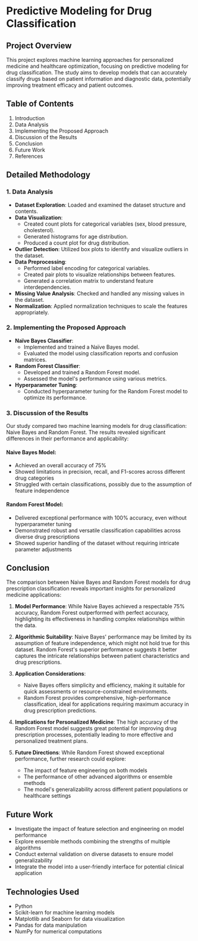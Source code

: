 # Predictive Modeling for Drug Classification

## Project Overview
This project explores machine learning approaches for personalized medicine and healthcare optimization, focusing on predictive modeling for drug classification. The study aims to develop models that can accurately classify drugs based on patient information and diagnostic data, potentially improving treatment efficacy and patient outcomes.

## Table of Contents
1. Introduction
2. Data Analysis
3. Implementing the Proposed Approach
4. Discussion of the Results
5. Conclusion
6. Future Work
7. References

## Detailed Methodology

### 1. Data Analysis
- **Dataset Exploration**: Loaded and examined the dataset structure and contents.
- **Data Visualization**:
  - Created count plots for categorical variables (sex, blood pressure, cholesterol).
  - Generated histograms for age distribution.
  - Produced a count plot for drug distribution.
- **Outlier Detection**: Utilized box plots to identify and visualize outliers in the dataset.
- **Data Preprocessing**: 
  - Performed label encoding for categorical variables.
  - Created pair plots to visualize relationships between features.
  - Generated a correlation matrix to understand feature interdependencies.
- **Missing Value Analysis**: Checked and handled any missing values in the dataset.
- **Normalization**: Applied normalization techniques to scale the features appropriately.

### 2. Implementing the Proposed Approach
- **Naïve Bayes Classifier**:
  - Implemented and trained a Naïve Bayes model.
  - Evaluated the model using classification reports and confusion matrices.
- **Random Forest Classifier**:
  - Developed and trained a Random Forest model.
  - Assessed the model's performance using various metrics.
- **Hyperparameter Tuning**:
  - Conducted hyperparameter tuning for the Random Forest model to optimize its performance.

### 3. Discussion of the Results
Our study compared two machine learning models for drug classification: Naive Bayes and Random Forest. The results revealed significant differences in their performance and applicability:

#### Naive Bayes Model:
- Achieved an overall accuracy of 75%
- Showed limitations in precision, recall, and F1-scores across different drug categories
- Struggled with certain classifications, possibly due to the assumption of feature independence

#### Random Forest Model:
- Delivered exceptional performance with 100% accuracy, even without hyperparameter tuning
- Demonstrated robust and versatile classification capabilities across diverse drug prescriptions
- Showed superior handling of the dataset without requiring intricate parameter adjustments

## Conclusion
The comparison between Naive Bayes and Random Forest models for drug prescription classification reveals important insights for personalized medicine applications:

1. **Model Performance**: While Naive Bayes achieved a respectable 75% accuracy, Random Forest outperformed with perfect accuracy, highlighting its effectiveness in handling complex relationships within the data.

2. **Algorithmic Suitability**: Naive Bayes' performance may be limited by its assumption of feature independence, which might not hold true for this dataset. Random Forest's superior performance suggests it better captures the intricate relationships between patient characteristics and drug prescriptions.

3. **Application Considerations**: 
   - Naive Bayes offers simplicity and efficiency, making it suitable for quick assessments or resource-constrained environments.
   - Random Forest provides comprehensive, high-performance classification, ideal for applications requiring maximum accuracy in drug prescription predictions.

4. **Implications for Personalized Medicine**: The high accuracy of the Random Forest model suggests great potential for improving drug prescription processes, potentially leading to more effective and personalized treatment plans.

5. **Future Directions**: While Random Forest showed exceptional performance, further research could explore:
   - The impact of feature engineering on both models
   - The performance of other advanced algorithms or ensemble methods
   - The model's generalizability across different patient populations or healthcare settings

## Future Work
- Investigate the impact of feature selection and engineering on model performance
- Explore ensemble methods combining the strengths of multiple algorithms
- Conduct external validation on diverse datasets to ensure model generalizability
- Integrate the model into a user-friendly interface for potential clinical application

## Technologies Used
- Python
- Scikit-learn for machine learning models
- Matplotlib and Seaborn for data visualization
- Pandas for data manipulation
- NumPy for numerical computations

